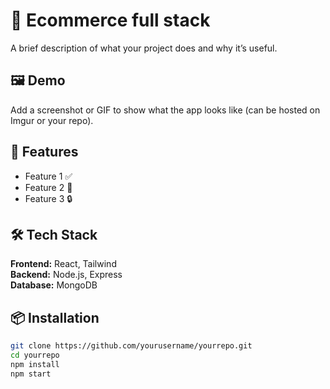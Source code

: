 # 🚀 Ecommerce full stack

A brief description of what your project does and why it’s useful.

## 🖼️ Demo

Add a screenshot or GIF to show what the app looks like (can be hosted on Imgur or your repo).

## 🔧 Features

- Feature 1 ✅
- Feature 2 🚀
- Feature 3 🔒

## 🛠️ Tech Stack

**Frontend:** React, Tailwind  
**Backend:** Node.js, Express  
**Database:** MongoDB

## 📦 Installation

```bash
git clone https://github.com/yourusername/yourrepo.git
cd yourrepo
npm install
npm start
